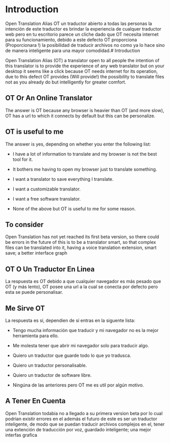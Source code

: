 # Introduction

Open Translation Alias OT un traductor abierto a todas las personas la intención
de este traductor es brindar la experiencia de cualquer traductor web pero
en tu escritorio parece un cliche dado que OT necesita internet para su
funcionamiento, debido a este defecto OT proporciona (Proporcionara !) la
posibilidad de traducir archivos no como ya lo hace sino de manera inteligente
para una mayor comodidad.# Introduction

Open Translation Alias (OT) a translator open to all people the intention
of this translator is to provide the experience of any web translator but
on your desktop it seems like a click because OT needs internet for its
operation, due to this defect OT provides (Will provide!) the
possibility to translate files not as you already do but intelligently
for greater comfort.

## OT Or An Online Translator

The answer is OT because any browser is heavier than OT (and more
slow), OT has a url to which it connects by default but this can be
personalize.

## OT is useful to me

The answer is yes, depending on whether you enter the following list:

 * I have a lot of information to translate and my browser is not the best
   tool for it.

 * It bothers me having to open my browser just to translate something.

 * I want a translator to save everything I translate.

 * I want a customizable translator.

 * I want a free software translator.

 * None of the above but OT is useful to me for some reason.

## To consider

Open Translation has not yet reached its first beta version, so
there could be errors in the future of this is to be a translator
smart, so that complex files can be translated into it, having a
voice translation extension, smart save; a better interface
graph

## OT O Un Traductor En Linea

La respuesta es OT debido a que cualquier navegador es más pesado que OT (y más
lento), OT posee una url a la cual se conecta por defecto pero esta se puede
personalisar.

## Me Sirve OT

La respuesta es si, dependien de sí entras en la siguente lista:

 * Tengo mucha información que traducir y mi navegador no es la mejor
   herramienta para ello.

 * Me molesta tener que abrir mi navegador solo para traducir algo.

 * Quiero un traductor que guarde todo lo que yo tradusca.

 * Quiero un traductor personalisable.

 * Quiero un traductor de software libre.

 * Ningúna de las anteriores pero OT me es util por algún motivo.

## A Tener En Cuenta

Open Translation todabia no a llegado a su primera version beta por lo cual
podrian existir errores en el además el futuro de este es ser un traductor
inteligente, de modo que se puedan traducir archivos complejos en el, tener una
extención de traducción por voz, guardado inteligente; una mejor interfas
grafica
